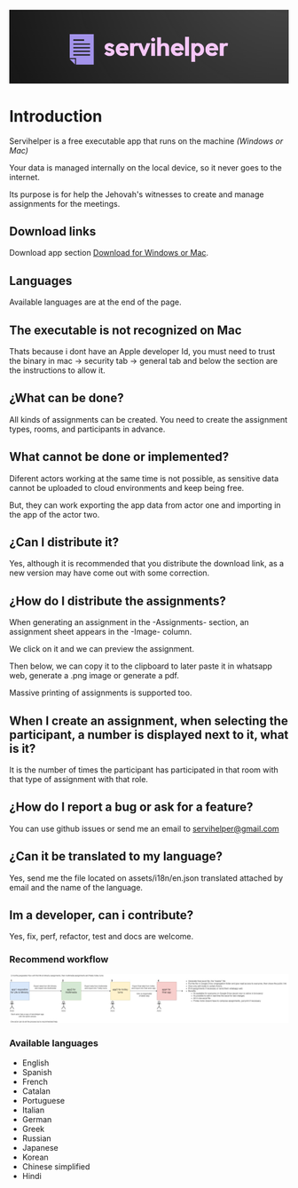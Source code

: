 ![1](./pictures/servihelper-logo.png)

# Introduction

Servihelper is a free executable app that runs on the machine _(Windows or Mac)_

Your data is managed internally on the local device, so it never goes to the internet.

Its purpose is for help the Jehovah's witnesses to create and manage assignments for the meetings.

## Download links

Download app section [Download for Windows or Mac](https://github.com/TitoMoi/servihelper/releases).

## Languages

Available languages are at the end of the page.

## The executable is not recognized on Mac

Thats because i dont have an Apple developer Id, you must need to trust the binary in mac -> security tab -> general tab and below the section are the instructions to allow it.

## ¿What can be done?

All kinds of assignments can be created. You need to create the assignment types, rooms, and participants in advance.

## What cannot be done or implemented?

Diferent actors working at the same time is not possible, as sensitive data cannot be uploaded to cloud environments and keep being free.

But, they can work exporting the app data from actor one and importing in the app of the actor two.

## ¿Can I distribute it?

Yes, although it is recommended that you distribute the download link, as a new version may have come out with some correction.

## ¿How do I distribute the assignments?

When generating an assignment in the -Assignments- section, an assignment sheet appears in the -Image- column.

We click on it and we can preview the assignment.

Then below, we can copy it to the clipboard to later paste it in whatsapp web, generate a .png image or generate a pdf.

Massive printing of assignments is supported too.

## When I create an assignment, when selecting the participant, a number is displayed next to it, what is it?

It is the number of times the participant has participated in that room with that type of assignment with that role.

## ¿How do I report a bug or ask for a feature?

You can use github issues or send me an email to servihelper@gmail.com

## ¿Can it be translated to my language?

Yes, send me the file located on assets/i18n/en.json translated attached by email and the name of the language.

## Im a developer, can i contribute?

Yes, fix, perf, refactor, test and docs are welcome.

### Recommend workflow

![1](./pictures/servihelper-flow.jpg)

### Available languages

- English
- Spanish
- French
- Catalan
- Portuguese
- Italian
- German
- Greek
- Russian
- Japanese
- Korean
- Chinese simplified
- Hindi
